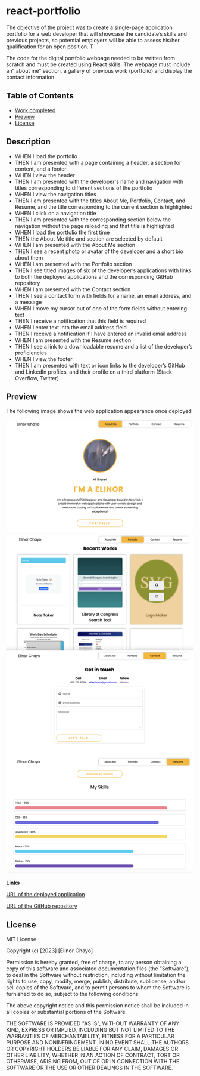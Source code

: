 # react-portfolio




The objective of the project was to create a single-page application portfolio for a web developer that will showcase the candidate’s skills and previous projects, so potential employers will be able to assess his/her qualification for an open position. T

The code for the digital portfolio webpage needed to be written from scratch and must be created using React skills.  The webpage must include an” about me” section, a gallery of previous work (portfolio) and display the contact information. 


## Table of Contents

* [Work completed](#Description)
* [Preview](#preview)
* [License](#license)

## Description 

- WHEN I load the portfolio
- THEN I am presented with a page containing a header, a section for content, and a footer
- WHEN I view the header
- THEN I am presented with the developer's name and navigation with titles corresponding to different sections of the portfolio
- WHEN I view the navigation titles
- THEN I am presented with the titles About Me, Portfolio, Contact, and Resume, and the title corresponding to the current section is highlighted
- WHEN I click on a navigation title
- THEN I am presented with the corresponding section below the navigation without the page reloading and that title is highlighted
- WHEN I load the portfolio the first time
- THEN the About Me title and section are selected by default
- WHEN I am presented with the About Me section
- THEN I see a recent photo or avatar of the developer and a short bio about them
- WHEN I am presented with the Portfolio section
- THEN I see titled images of six of the developer’s applications with links to both the deployed applications and the corresponding GitHub repository
- WHEN I am presented with the Contact section
- THEN I see a contact form with fields for a name, an email address, and a message
- WHEN I move my cursor out of one of the form fields without entering text
- THEN I receive a notification that this field is required
- WHEN I enter text into the email address field
- THEN I receive a notification if I have entered an invalid email address
- WHEN I am presented with the Resume section
- THEN I see a link to a downloadable resume and a list of the developer’s proficiencies
- WHEN I view the footer
- THEN I am presented with text or icon links to the developer’s GitHub and LinkedIn profiles, and their profile on a third platform (Stack Overflow, Twitter)





## Preview
 

The following image shows the web application appearance once deployed


![about screenshot](./src/assets/mockup1.png)
![about screenshot](./src/assets/mockup2.png)
![about screenshot](./src/assets/mockup3.png)
![about screenshot](./src/assets/mockup4.png)


**Links**

[URL of the deployed application](https://elliechayo.github.io/portfolio-webpage/)

[URL of the GitHub repository](https://github.com/elliechayo/react-portfolio)

## License

MIT License

Copyright (c) [2023] [Elinor Chayo]

Permission is hereby granted, free of charge, to any person obtaining a copy
of this software and associated documentation files (the "Software"), to deal in the Software without restriction, including without limitation the rights to use, copy, modify, merge, publish, distribute, sublicense, and/or sell copies of the Software, and to permit persons to whom the Software is
furnished to do so, subject to the following conditions:

The above copyright notice and this permission notice shall be included in all copies or substantial portions of the Software.

THE SOFTWARE IS PROVIDED "AS IS", WITHOUT WARRANTY OF ANY KIND, EXPRESS OR
IMPLIED, INCLUDING BUT NOT LIMITED TO THE WARRANTIES OF MERCHANTABILITY,
FITNESS FOR A PARTICULAR PURPOSE AND NONINFRINGEMENT. IN NO EVENT SHALL THE
AUTHORS OR COPYRIGHT HOLDERS BE LIABLE FOR ANY CLAIM, DAMAGES OR OTHER
LIABILITY, WHETHER IN AN ACTION OF CONTRACT, TORT OR OTHERWISE, ARISING FROM, OUT OF OR IN CONNECTION WITH THE SOFTWARE OR THE USE OR OTHER DEALINGS IN THE SOFTWARE.















